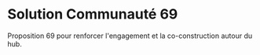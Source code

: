 # Solution Communauté 69

Proposition 69 pour renforcer l'engagement et la co-construction autour du hub.
